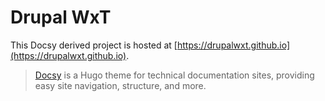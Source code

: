# Drupal WxT

This Docsy derived project is hosted at [https://drupalwxt.github.io](https://drupalwxt.github.io).

> [Docsy](https://github.com/google/docsy) is a Hugo theme for technical documentation sites, providing easy site navigation, structure, and more.
